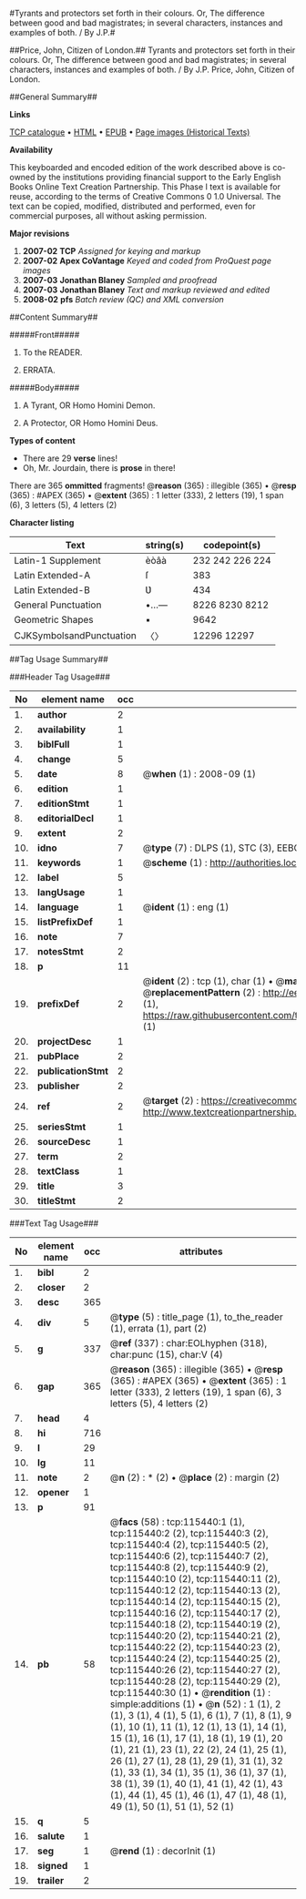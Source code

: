 #Tyrants and protectors set forth in their colours. Or, The difference between good and bad magistrates; in several characters, instances and examples of both. / By J.P.#

##Price, John, Citizen of London.##
Tyrants and protectors set forth in their colours. Or, The difference between good and bad magistrates; in several characters, instances and examples of both. / By J.P.
Price, John, Citizen of London.

##General Summary##

**Links**

[TCP catalogue](http://www.ota.ox.ac.uk/tcp/)  • 
[HTML](http://tei.it.ox.ac.uk/tcp/Texts-HTML/free/A90/A90972.html)  • 
[EPUB](http://tei.it.ox.ac.uk/tcp/Texts-EPUB/free/A90/A90972.epub) • 
[Page images (Historical Texts)](https://data.historicaltexts.jisc.ac.uk/view?pubId=eebo-99863250e&pageId=eebo-99863250e-115440-1)

**Availability**

This keyboarded and encoded edition of the
	       work described above is co-owned by the institutions
	       providing financial support to the Early English Books
	       Online Text Creation Partnership. This Phase I text is
	       available for reuse, according to the terms of Creative
	       Commons 0 1.0 Universal. The text can be copied,
	       modified, distributed and performed, even for
	       commercial purposes, all without asking permission.

**Major revisions**

1. __2007-02__ __TCP__ *Assigned for keying and markup*
1. __2007-02__ __Apex CoVantage__ *Keyed and coded from ProQuest page images*
1. __2007-03__ __Jonathan Blaney__ *Sampled and proofread*
1. __2007-03__ __Jonathan Blaney__ *Text and markup reviewed and edited*
1. __2008-02__ __pfs__ *Batch review (QC) and XML conversion*

##Content Summary##

#####Front#####

1. To the READER.

1. ERRATA.

#####Body#####

1. A Tyrant, OR Homo Homini Demon.

1. A Protector, OR Homo Homini Deus.

**Types of content**

  * There are 29 **verse** lines!
  * Oh, Mr. Jourdain, there is **prose** in there!

There are 365 **ommitted** fragments! 
 @__reason__ (365) : illegible (365)  •  @__resp__ (365) : #APEX (365)  •  @__extent__ (365) : 1 letter (333), 2 letters (19), 1 span (6), 3 letters (5), 4 letters (2)

**Character listing**


|Text|string(s)|codepoint(s)|
|---|---|---|
|Latin-1 Supplement|èòâà|232 242 226 224|
|Latin Extended-A|ſ|383|
|Latin Extended-B|Ʋ|434|
|General Punctuation|•…—|8226 8230 8212|
|Geometric Shapes|▪|9642|
|CJKSymbolsandPunctuation|〈〉|12296 12297|

##Tag Usage Summary##

###Header Tag Usage###

|No|element name|occ|attributes|
|---|---|---|---|
|1.|__author__|2||
|2.|__availability__|1||
|3.|__biblFull__|1||
|4.|__change__|5||
|5.|__date__|8| @__when__ (1) : 2008-09 (1)|
|6.|__edition__|1||
|7.|__editionStmt__|1||
|8.|__editorialDecl__|1||
|9.|__extent__|2||
|10.|__idno__|7| @__type__ (7) : DLPS (1), STC (3), EEBO-CITATION (1), PROQUEST (1), VID (1)|
|11.|__keywords__|1| @__scheme__ (1) : http://authorities.loc.gov/ (1)|
|12.|__label__|5||
|13.|__langUsage__|1||
|14.|__language__|1| @__ident__ (1) : eng (1)|
|15.|__listPrefixDef__|1||
|16.|__note__|7||
|17.|__notesStmt__|2||
|18.|__p__|11||
|19.|__prefixDef__|2| @__ident__ (2) : tcp (1), char (1)  •  @__matchPattern__ (2) : ([0-9\-]+):([0-9IVX]+) (1), (.+) (1)  •  @__replacementPattern__ (2) : http://eebo.chadwyck.com/downloadtiff?vid=$1&page=$2 (1), https://raw.githubusercontent.com/textcreationpartnership/Texts/master/tcpchars.xml#$1 (1)|
|20.|__projectDesc__|1||
|21.|__pubPlace__|2||
|22.|__publicationStmt__|2||
|23.|__publisher__|2||
|24.|__ref__|2| @__target__ (2) : https://creativecommons.org/publicdomain/zero/1.0/ (1), http://www.textcreationpartnership.org/docs/. (1)|
|25.|__seriesStmt__|1||
|26.|__sourceDesc__|1||
|27.|__term__|2||
|28.|__textClass__|1||
|29.|__title__|3||
|30.|__titleStmt__|2||


###Text Tag Usage###

|No|element name|occ|attributes|
|---|---|---|---|
|1.|__bibl__|2||
|2.|__closer__|2||
|3.|__desc__|365||
|4.|__div__|5| @__type__ (5) : title_page (1), to_the_reader (1), errata (1), part (2)|
|5.|__g__|337| @__ref__ (337) : char:EOLhyphen (318), char:punc (15), char:V (4)|
|6.|__gap__|365| @__reason__ (365) : illegible (365)  •  @__resp__ (365) : #APEX (365)  •  @__extent__ (365) : 1 letter (333), 2 letters (19), 1 span (6), 3 letters (5), 4 letters (2)|
|7.|__head__|4||
|8.|__hi__|716||
|9.|__l__|29||
|10.|__lg__|11||
|11.|__note__|2| @__n__ (2) : * (2)  •  @__place__ (2) : margin (2)|
|12.|__opener__|1||
|13.|__p__|91||
|14.|__pb__|58| @__facs__ (58) : tcp:115440:1 (1), tcp:115440:2 (2), tcp:115440:3 (2), tcp:115440:4 (2), tcp:115440:5 (2), tcp:115440:6 (2), tcp:115440:7 (2), tcp:115440:8 (2), tcp:115440:9 (2), tcp:115440:10 (2), tcp:115440:11 (2), tcp:115440:12 (2), tcp:115440:13 (2), tcp:115440:14 (2), tcp:115440:15 (2), tcp:115440:16 (2), tcp:115440:17 (2), tcp:115440:18 (2), tcp:115440:19 (2), tcp:115440:20 (2), tcp:115440:21 (2), tcp:115440:22 (2), tcp:115440:23 (2), tcp:115440:24 (2), tcp:115440:25 (2), tcp:115440:26 (2), tcp:115440:27 (2), tcp:115440:28 (2), tcp:115440:29 (2), tcp:115440:30 (1)  •  @__rendition__ (1) : simple:additions (1)  •  @__n__ (52) : 1 (1), 2 (1), 3 (1), 4 (1), 5 (1), 6 (1), 7 (1), 8 (1), 9 (1), 10 (1), 11 (1), 12 (1), 13 (1), 14 (1), 15 (1), 16 (1), 17 (1), 18 (1), 19 (1), 20 (1), 21 (1), 23 (1), 22 (2), 24 (1), 25 (1), 26 (1), 27 (1), 28 (1), 29 (1), 31 (1), 32 (1), 33 (1), 34 (1), 35 (1), 36 (1), 37 (1), 38 (1), 39 (1), 40 (1), 41 (1), 42 (1), 43 (1), 44 (1), 45 (1), 46 (1), 47 (1), 48 (1), 49 (1), 50 (1), 51 (1), 52 (1)|
|15.|__q__|5||
|16.|__salute__|1||
|17.|__seg__|1| @__rend__ (1) : decorInit (1)|
|18.|__signed__|1||
|19.|__trailer__|2||
